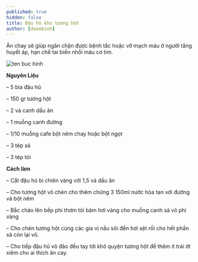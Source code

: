 ```yaml
---
published: true
hidden: false
title: Đậu hũ kho tương hột
author: [doanbinh] 
---
```

 Ăn chay sẽ giúp ngăn chặn được bệnh tắc hoặc vỡ mạch máu ở người tăng huyết áp, hạn chế tai biến nhồi máu cơ tim.

![ten buc hinh](http://lh5.ggpht.com/-kG8Opyi5vkQ/US9dRFjpuHI/AAAAAAAAS2Q/5JZkXzG_nyI/DauHuKhoTuong_thumb%25255B1%25255D.jpg?imgmax=800 "ten buc hinh")

**Nguyên Liệu**

– 5 bìa đậu hũ

– 150 gr tương hột

– 2 vá canh dầu ăn

– 1 muỗng canh đường

– 1/10 muỗng cafe bột nêm chay hoặc bột ngọt

– 3 tép sả

– 3 tép tỏi

**Cách làm**

– Cắt đậu hũ bi chiên vàng với 1,5 vá dầu ăn

– Cho tương hột vô chén cho thêm chừng 3 150ml nước hòa tan với đường và bột nêm

– Bắc chảo lên bếp phi thơm tỏi băm hơi vàng cho muỗng canh sả vô phi vàng

– Cho chén tương hột cùng các gia vị nấu sôi đến hơi sệt rồi cho hết phần sả còn lại vô.

– Cho tiếp đậu hũ vô đảo đều tay tới khô quyện tương hột để thêm ít trái ớt xiêm cho ai thích ăn cay.
